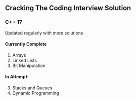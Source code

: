 ## Cracking The Coding Interview Solution
### C++ 17
Updated regularly with more solutions

#### Currently Complete 
1. Arrays
2. Linked Lists
5. Bit Manipulation

#### In Attempt:
3. Stacks and Queues
8. Dynamic Programming
